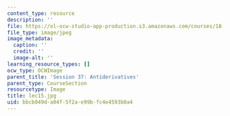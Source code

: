```yaml
---
content_type: resource
description: ''
file: https://ol-ocw-studio-app-production.s3.amazonaws.com/courses/18-01sc-single-variable-calculus-fall-2010/bbcb049da04f5f2ae99bfc4e4593b0a4_lec15.jpg
file_type: image/jpeg
image_metadata:
  caption: ''
  credit: ''
  image-alt: ''
learning_resource_types: []
ocw_type: OCWImage
parent_title: 'Session 37: Antiderivatives'
parent_type: CourseSection
resourcetype: Image
title: lec15.jpg
uid: bbcb049d-a04f-5f2a-e99b-fc4e4593b0a4
---
```

